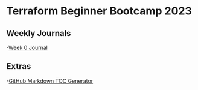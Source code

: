 # Terraform Beginner Bootcamp 2023

## Weekly Journals

-[Week 0 Journal](journals/week0.md)

## Extras

-[GitHub Markdown TOC Generator](https://ecotrust-canada.github.io/markdown-toc/)
